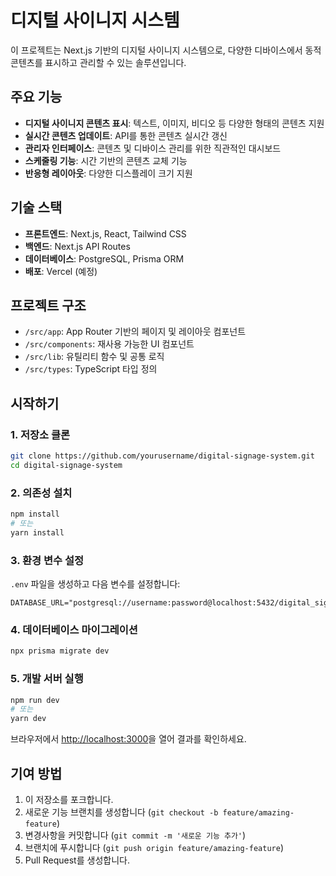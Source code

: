 # 디지털 사이니지 시스템

이 프로젝트는 Next.js 기반의 디지털 사이니지 시스템으로, 다양한 디바이스에서 동적 콘텐츠를 표시하고 관리할 수 있는 솔루션입니다.

## 주요 기능

- **디지털 사이니지 콘텐츠 표시**: 텍스트, 이미지, 비디오 등 다양한 형태의 콘텐츠 지원
- **실시간 콘텐츠 업데이트**: API를 통한 콘텐츠 실시간 갱신
- **관리자 인터페이스**: 콘텐츠 및 디바이스 관리를 위한 직관적인 대시보드
- **스케줄링 기능**: 시간 기반의 콘텐츠 교체 기능
- **반응형 레이아웃**: 다양한 디스플레이 크기 지원

## 기술 스택

- **프론트엔드**: Next.js, React, Tailwind CSS
- **백엔드**: Next.js API Routes
- **데이터베이스**: PostgreSQL, Prisma ORM
- **배포**: Vercel (예정)

## 프로젝트 구조

- `/src/app`: App Router 기반의 페이지 및 레이아웃 컴포넌트
- `/src/components`: 재사용 가능한 UI 컴포넌트
- `/src/lib`: 유틸리티 함수 및 공통 로직
- `/src/types`: TypeScript 타입 정의

## 시작하기

### 1. 저장소 클론

```bash
git clone https://github.com/yourusername/digital-signage-system.git
cd digital-signage-system
```

### 2. 의존성 설치

```bash
npm install
# 또는
yarn install
```

### 3. 환경 변수 설정

`.env` 파일을 생성하고 다음 변수를 설정합니다:

```
DATABASE_URL="postgresql://username:password@localhost:5432/digital_signage"
```

### 4. 데이터베이스 마이그레이션

```bash
npx prisma migrate dev
```

### 5. 개발 서버 실행

```bash
npm run dev
# 또는
yarn dev
```

브라우저에서 [http://localhost:3000](http://localhost:3000)을 열어 결과를 확인하세요.

## 기여 방법

1. 이 저장소를 포크합니다.
2. 새로운 기능 브랜치를 생성합니다 (`git checkout -b feature/amazing-feature`)
3. 변경사항을 커밋합니다 (`git commit -m '새로운 기능 추가'`)
4. 브랜치에 푸시합니다 (`git push origin feature/amazing-feature`)
5. Pull Request를 생성합니다.
